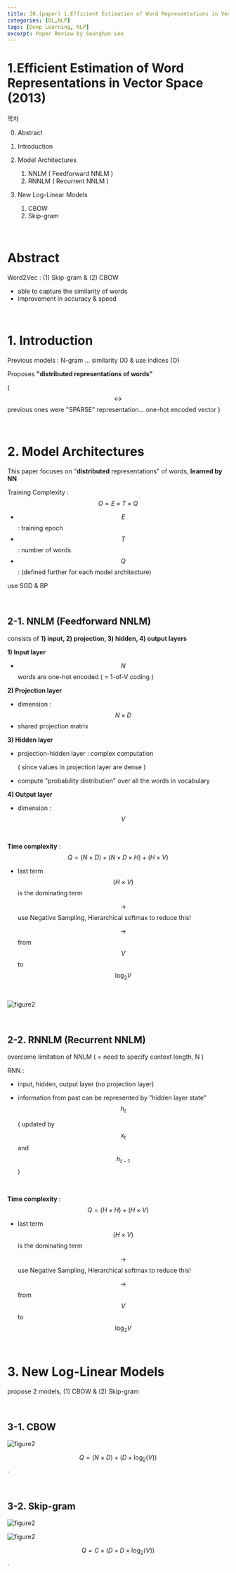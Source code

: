 ```yaml
---
title: 30.(paper) 1.Efficient Estimation of Word Representations in Vector Space
categories: [DL,NLP]
tags: [Deep Learning, NLP]
excerpt: Paper Review by Seunghan Lee
---
```


# 1.Efficient Estimation of Word Representations in Vector Space (2013)

<script src="https://cdn.mathjax.org/mathjax/latest/MathJax.js?config=TeX-AMS-MML_HTMLorMML" type="text/javascript"></script>

목차

0. Abstract
1. Introduction
2. Model Architectures

   1. NNLM ( Feedforward NNLM )
   2. RNNLM ( Recurrent NNLM )

3. New Log-Linear Models
   1. CBOW
   2. Skip-gram

<br>

#  Abstract

Word2Vec : (1) Skip-gram & (2) CBOW

- able to capture the similarity of words
- improvement in accuracy & speed

<br>

# 1. Introduction

Previous models : N-gram ... similarity (X) & use indices (O)

Proposes **"distributed representations of words"**

( $$\leftrightarrow$$ previous ones were "SPARSE" representation....one-hot encoded vector )

<br>

# 2. Model Architectures

This paper focuses on "**distributed** representations" of words, **learned by NN**

Training Complexity : $$O=E \times T \times Q$$

- $$E$$ : training epoch
- $$T$$ : number of words
- $$Q$$ : (defined further for each model architecture)

use SGD & BP

<br>

## 2-1. NNLM (Feedforward NNLM)

consists of **1) input, 2) projection, 3) hidden, 4) output layers**

**1) Input layer**

- $$N$$ words are one-hot encoded ( = 1-of-V coding )

**2) Projection layer**

- dimension : $$N \times D$$
- shared projection matrix

**3) Hidden layer**

- projection-hidden layer : complex computation

  ( since values in projection layer are dense )

- compute "probability distribution" over all the words in vocabulary

**4) Output layer**

- dimension : $$V$$

<br>

**Time complexity** : $$Q=(N\times D) + (N\times D \times H) + (H \times V)$$

- last term $$(H \times V)$$ is the dominating term

  $$\rightarrow$$ use Negative Sampling, Hierarchical softmax to reduce this!

  $$\rightarrow$$ from $$V$$ to $$\log_2V$$

<br>

![figure2](/assets/img/nlp/nlp2.png)

<br>

## 2-2. RNNLM (Recurrent NNLM)

overcome limitation of NNLM ( = need to specify context length, N )

RNN : 

- input, hidden, output layer (no projection layer)

- information from past can be represented by "hidden layer state" $$h_t$$

  ( updated by $$x_t$$ and $$h_{t-1}$$ )

<br>

**Time complexity**  : $$Q=(H\times H) + (H \times V)$$

- last term $$(H \times V)$$ is the dominating term

  $$\rightarrow$$ use Negative Sampling, Hierarchical softmax to reduce this!

  $$\rightarrow$$ from $$V$$ to $$\log_2V$$

<br>

# 3. New Log-Linear Models

propose 2 models, (1) CBOW & (2) Skip-gram

<br>

## 3-1. CBOW

![figure2](/assets/img/nlp/nlp3.png)

$$Q = (N \times D) + (D \times \log_2(V))$$.

<br>

## 3-2. Skip-gram

![figure2](/assets/img/nlp/nlp4.png)

![figure2](/assets/img/nlp/nlp5.png)

$$Q = C \times (D + D \times \log_2(V))$$.

